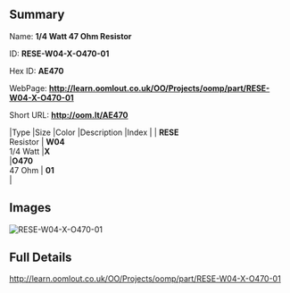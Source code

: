 

## Summary
 
Name: __1/4 Watt 47 Ohm Resistor__

ID: __RESE-W04-X-O470-01__

Hex ID: __AE470__

WebPage: __http://learn.oomlout.co.uk/OO/Projects/oomp/part/RESE-W04-X-O470-01__

Short URL: __http://oom.lt/AE470__


|Type   |Size   |Color   |Description   |Index   |
| __RESE__ <br>Resistor  | __W04__<br>1/4 Watt   |__X__<br>    |__O470__<br>47 Ohm    | __01__<br>  |


## Images
![RESE-W04-X-O470-01](http://oomlout.com/oomp-gen/parts/RESE-W04-X-O470-01/RESE-W04-X-O470-01_420.jpg)

## Full Details

 http://learn.oomlout.co.uk/OO/Projects/oomp/part/RESE-W04-X-O470-01

